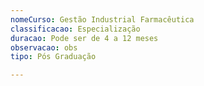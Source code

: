 ```yaml
---
nomeCurso: Gestão Industrial Farmacêutica
classificacao: Especialização
duracao: Pode ser de 4 a 12 meses
observacao: obs
tipo: Pós Graduação

---
```


